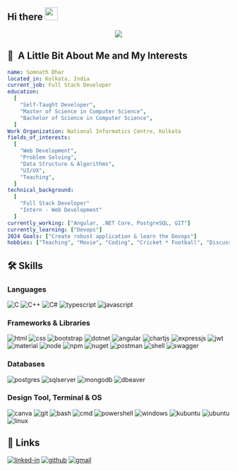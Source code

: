 ## Hi there <img src="https://media.giphy.com/media/hvRJCLFzcasrR4ia7z/giphy.gif" width="29px" height="29px">

<p align="center">
  <img src="https://capsule-render.vercel.app/api?type=waving&color=gradient&height=100&section=header&text=Hello...%20&fontSize=90&color=blue"/>  
</p> 

<h2> 👨 &nbsp;A Little Bit About Me and My Interests</h2>

```yaml
name: Somnath Dhar
located_in: Kolkata, India
current_job: Full Stack Developer
education:
  [
    "Self-Taught Developer",
    "Master of Science in Computer Science",
    "Bachelor of Science in Computer Science",
  ]
Work Organization: National Informatics Centre, Kolkata 
fields_of_interests:
  [
    "Web Development",
    "Problem Solving",
    "Data Structure & Algorithms",
    "UI/UX",
    "Teaching",
  ]
technical_background:
  [
    "Full Stack Developer"
    "Intern - Web Development"
  ]
currently_working: ["Angular, .NET Core, PostgreSQL, GIT"]
currently_learning: ["Devops"]
2024 Goals: ["Create robust application & learn the Devops"]
hobbies: ["Teaching", "Movie", "Coding", "Cricket * Football", "Discussion", "Writing Poems"]

```

## 🛠️ Skills

### Languages

![C](https://img.shields.io/badge/C-3178C6?style=for-the-badge&logo=c&logoColor=white)
![C++](https://img.shields.io/badge/C%2B%2B-00599C?style=for-the-badge&logo=c%2B%2B&logoColor=white)
![C#](https://img.shields.io/badge/C%23-239120?style=for-the-badge&logo=csharp&logoColor=white)
![typescript](https://img.shields.io/badge/TypeScript-3178C6?style=for-the-badge&logo=typescript&logoColor=white)
![javascript](https://img.shields.io/badge/JavaScript-323330?style=for-the-badge&logo=javascript&logoColor=F7DF1E)

### Frameworks & Libraries

![html](https://img.shields.io/badge/HTML5-E34F26?style=for-the-badge&logo=html5&logoColor=white)
![css](https://img.shields.io/badge/CSS3-1572B6?style=for-the-badge&logo=css3&logoColor=white)
![bootstrap](https://img.shields.io/badge/Bootstrap-563D7C?style=for-the-badge&logo=bootstrap&logoColor=white)
![dotnet](https://img.shields.io/badge/.NET-512BD4?style=for-the-badge&logo=dotnet&logoColor=white)
![angular](https://img.shields.io/badge/Angular-DD0031?style=for-the-badge&logo=angular&logoColor=white)
![chartjs](https://img.shields.io/badge/Chart%20js-FF6384?style=for-the-badge&logo=chartdotjs&logoColor=white)
![expressjs](https://img.shields.io/badge/Express%20js-000000?style=for-the-badge&logo=express&logoColor=white)
![jwt](https://img.shields.io/badge/JWT-FF6895?style=for-the-badge&logo=JSON%20web%20tokens&logoColor=white)
![material](https://img.shields.io/badge/material%20design-757575?style=for-the-badge&logo=material%20design&logoColor=white)
![node](https://img.shields.io/badge/Node%20js-339933?style=for-the-badge&logo=nodedotjs&logoColor=white)
![npm](https://img.shields.io/badge/npm-CB3837?style=for-the-badge&logo=npm&logoColor=white)
![nuget](https://img.shields.io/badge/NuGet-004880?style=for-the-badge&logo=nuget&logoColor=white)
![postman](https://img.shields.io/badge/Postman-FF6C37?style=for-the-badge&logo=Postman&logoColor=white)
![shell](https://img.shields.io/badge/Shell_Script-121011?style=for-the-badge&logo=gnu-bash&logoColor=white)
![swagger](https://img.shields.io/badge/Swagger-85EA2D?style=for-the-badge&logo=Swagger&logoColor=white)

### Databases
![postgres](https://img.shields.io/badge/PostgreSQL-316192?style=for-the-badge&logo=postgresql&logoColor=white)
![sqlserver](https://img.shields.io/badge/Microsoft%20SQL%20Server-CC2927?style=for-the-badge&logo=microsoft%20sql%20server&logoColor=white)
![mongodb](https://img.shields.io/badge/MongoDB-4EA94B?style=for-the-badge&logo=mongodb&logoColor=white)
![dbeaver](https://img.shields.io/badge/dbeaver-382923?style=for-the-badge&logo=dbeaver&logoColor=white)


### Design Tool, Terminal & OS
![canva](https://img.shields.io/badge/canva-00C4CC?style=for-the-badge&logo=canva&logoColor=white)
![git](https://img.shields.io/badge/GIT-E44C30?style=for-the-badge&logo=git&logoColor=white)
![bash](https://img.shields.io/badge/GNU%20Bash-4EAA25?style=for-the-badge&logo=GNU%20Bash&logoColor=white)
![cmd](https://img.shields.io/badge/windows%20terminal-4D4D4D?style=for-the-badge&logo=windows%20terminal&logoColor=white)
![powershell](https://img.shields.io/badge/powershell-5391FE?style=for-the-badge&logo=powershell&logoColor=white)
![windows](https://img.shields.io/badge/Windows-0078D6?style=for-the-badge&logo=windows&logoColor=white)
![kubuntu](https://img.shields.io/badge/Kubuntu-0079C1?style=for-the-badge&logo=kubuntu&logoColor=white)
![ubuntu](https://img.shields.io/badge/Ubuntu-E95420?style=for-the-badge&logo=ubuntu&logoColor=white)
![linux](https://img.shields.io/badge/Linux-FCC624?style=for-the-badge&logo=linux&logoColor=black)


## 🔗 Links

[![linked-in](https://img.shields.io/badge/Linked_In-0077B5?style=for-the-badge&logo=LinkedIn&logoColor=white)](https://www.linkedin.com/in/somnath-dhar-31453721b/)
[![github](https://img.shields.io/badge/GitHub-000000?style=for-the-badge&logo=GitHub&logoColor=white)](https://github.com/somnathdhar97)
[![gmail](https://img.shields.io/badge/Gmail-D14836?style=for-the-badge&logo=Gmail&logoColor=white)](mailto:somnathdhar2021@gmail.com)
